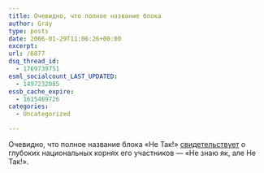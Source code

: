 ```yaml
---
title: Очевидно, что полное название блока
author: Gray
type: posts
date: 2006-01-29T11:06:26+00:00
excerpt:
url: /6877
dsq_thread_id:
  - 1769739751
esml_socialcount_LAST_UPDATED:
  - 1497232085
essb_cache_expire:
  - 1615469726
categories:
  - Uncategorized

---
```








Очевидно, что полное название блока &#171;Не Так!&#187; <a href="http://www.korrespondent.net/main/143595" target="_blank">свидетельствует</a> о глубоких национальных корнях его участников &#8212; &#171;Не знаю як, але Не Так!&#187;.